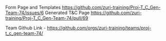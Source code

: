 Form Page and Templates	https://github.com/zuri-training/Proj-T_C_Gen-Team-74/issues/6
Generated T&C Page 	https://github.com/zuri-training/Proj-T_C_Gen-Team-74/pull/69



Team Github Link - https://github.com/orgs/zuri-training/teams/proj-t_c_gen-team-74/